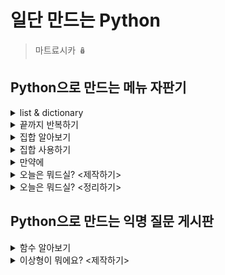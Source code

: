 # 일단 만드는 Python

> 마트료시카 🪆

## Python으로 만드는 메뉴 자판기 

<details> 
  <summary>list & dictionary</summary>
  
```python
information = {"고향":"수원", "취미":"영화관람","좋아하는 음식":"국수"}
print(information.get("취미"))    # -> 영화관람
information["특기"] = "피아노"      # "특기":"피아노" 추가
information["사는곳"] = "서울"      # "사는곳":"서울" 추가
del information["좋아하는 음식"]    # 좋아하는 음식:국수 -> 삭제
print(information)
print(len(information))         # 요소 개수
information.clear()              # 전체 삭제
print(information)
  
foods = ["된장찌개", "피자", "제육볶음"]  
print(foods[-2])    # -> 피자
foods.append("김밥") # 해당 요소 추가
del foods[1]        # 피자 삭제
print(foods)
  ```
  </details>
  
<details>
<summary>끝까지 반복하기</summary>
  
```python
foods = ["된장찌개", "피자", "제육볶음"]
  
for x in range(3):
    print(foods[x])
  
for x in foods:       # 이렇게 짜면 범위 지정할 필요 없음
    print(x)

information = {"고향":"수원", "취미":"영화관람", "좋아하는 음식":"국수"}
for x, y in information.items():
    print(x)        # -> 고향, 취미, 좋아하는 음식
    print(y)        # -> 수원, 영화관람, 국수
  ```
</details>

<details>
  <summary>집합 알아보기</summary>
  
 - 집합은 `중복` `순서` 없음!!
 - 출력시 순서 랜덤
 - `합집합` `차집합` `교집합`
  
 ```python
foods = ["된장찌개", "피자", "제육볶음"]
foods_set1 = set(foods)                         # foods 리스트를 집합으로 선언
foods_set2 = set(["된장찌개", "피자", "제육볶음"])    # 직접 바로 집합 만들기
print(foods_set1)
print(foods_set2)
 ```
</details>

<details>
  <summary>집합 사용하기</summary>
  
  ```python
menu1 = set(["된장찌개", "피자", "제육볶음"])
menu2 = set(["된장찌개", "떡국", "김밥"])
menu3 = menu1 | menu2         # 합집합
menu4 = menu1 & menu2         # 교집합
menu5 = menu1 - menu2         # 차집합
print(menu3)
  ```
</details>

<details>
  <summary>만약에</summary>
  
  ```python
  import random

  food = random.choice(["된장찌개","피자","제육볶음"])

  print(food)
  if(food == "제육볶음"):
      print("곱배기 주세요")
  else:
      print("그냥 주세요")
  print("종료")
  ```
</details>

<details>
  <summary>오늘은 뭐드실? <제작하기></summary>
  
  ```python
  lunch = ["된장찌개", "피자", "제육볶음", "짜장면"]

  while True:
      print(lunch)
      item = input("음식을 추가 해주세요 : ")
      if(item == "q"):
          break
      else:
          lunch.append(item)

  print(lunch)
  set_lunch = set(lunch)    # lunch 집합화
  ```
  
  ```python
  set_dinner = set(["된장찌개", "피자", "제육볶음", "짜장면"])
  food = "짜장면"
  set_dinner = set_dinner - set([food])   # 집합 연산은 집합끼리만 가능. []리스트와, set() 집합화
  print(set_dinner)
  ```
</details>


<details>
  <summary>오늘은 뭐드실? <정리하기></summary>
  
  ```python
import time
import random

lunch = ["된장찌개", "피자", "치킨"]

while True:               # 입력 기능
    print(lunch)
    item = input("메뉴를 입력해주세요 : ")
    if (item == "q"):
        break
    else:
        lunch.append(item)
print(lunch)

set_lunch = set(lunch)    # 중복 메뉴 제거, 차집합 연산하기 위해 집합화!
while True:               # 삭제 기능
    print(set_lunch)
    item = input("음식을 삭제해주세요 : ")
    if (item == "q"):
        break
    else: 
        set_lunch = set_lunch - set([item])

print(set_lunch, "중에서 선택합니다.")
                   
print("5")
time.sleep(1)

print("4")
time.sleep(1)

print("3")
time.sleep(1)

print("2")
time.sleep(1)

print("1")
time.sleep(1)

print(random.choice(list(set_lunch)))     # random.choice()는 리스트에서만 사용할 수 있음
  ```
</details>

## Python으로 만드는 익명 질문 게시판

<details>
  <summary>함수 알아보기</summary>
  
  ```python
def make_dolcelatte():
    print("1. 얼음을 넣는다.")
    print("2. 연유를 30ml 넣는다.")
    print("3. 찬 우유를 넣는다.")
    print("4. 에스프레소샷을 넣는다.")

def make_blueberry_smoothie():
    print("1. 블루베리 20g을 넣는다.")
    print("2. 우유 300ml를 넣는다.")
    print("3. 얼음을 넣는다.")
    print("4. 믹서기에 간다.")

def make_simple_latte():
    print("1. 커피를 넣는다.")
    print("2. 우유를 넣는다.")
    print("3. 신나게 섞는다.")
 
make_dolcelatte()
```  
  </details>
  
<details>
  <summary>이상형이 뭐에요? <제작하기></summary><br>
    
- `{key:value}` <br>
  
1. dictionary 형태로 저장하기    
  
```python  
total_dictionary = {}     # 빈 dictionary 생성

while True:
  question = input("질문을 입력해주세요 : ")
  if question == "q"
    break
  else:
    total_dictionary[question] = ""

for i in total_dictionary: 
  print(i)
  answer = input("답변을 입력해주세요 : ")
  total_dictionary[i] = answer     # 해당 질문(key)에 대한 답변(value)을 i 위치에 저장

print(total_dictionary)
```

2. list 형태로 저장하기
```python
total_list = []     # 빈 리스트 생성

while True:
    question = input("질문을 입력해주세요 : ")
    if question == "q":
        break
    else:
        total_list.append({"질문" : question, "답변" : ""})

for i in total_list:
    print(i["질문"])
    answer = input("답변을 입력해주세요 : ")
    i["답변"] = answer
print(total_list)
```
  

</details>
  


